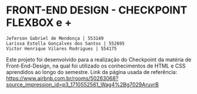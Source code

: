 # FRONT-END DESIGN - CHECKPOINT FLEXBOX e + 

    Jeferson Gabriel de Mendonça | 553149 
    Larissa Estella Gonçalves dos Santos | 552695 
    Victor Henrique Vilares Rodrigues | 554175
    
Este projeto foi desenvolvido para a realização do Checkpoint da matéria de Front-End-Design, na qual foi utilizado os conhecimentos de HTML e CSS aprendidos ao longo do semestre. 
Link da página usada de referência: https://www.airbnb.com.br/rooms/50263068?source_impression_id=p3_1710552561_Wag4%2Bg7029AruvrB

